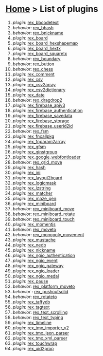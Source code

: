 # [Home](index.html) > List of plugins

1. *plugin*: [rex_bbcodetext](rex_bbcodetext.html)
2. *behavior*: [rex_bhash](rex.bhash.html)
3. *behavior*: [rex_bnickname](rex_bnickname.html)
4. *plugin*: [rex_board](rex_board.html)
5. *plugin*: [rex_board_hexshapemap](rex_board_hexshapemap.html)
6. *plugin*: [rex_board_hextx](rex_board_hextx.html)
7. *plugin*: [rex_board_squaretx](rex_board_squaretx.html)
8. *behavior*: [rex_boundary](rex_boundary.html)
9. *behavior*: [rex_button](rex_button.html)
10. *behavior*: [rex_chess](rex_chess.html)
11. *plugin*: [rex_comment](rex_comment.html)
12. *plugin*: [rex_csv](rex_csv.html)
13. *plugin*: [rex_csv2array](rex_csv2array.html)
14. *plugin*: [rex_csv2dictionary](rex_csv2dictionary.html)
15. *plugin*: [rex_date](rex_date.html)
16. *behavior*: [rex_dragdrop2](rex_dragdrop2.html)
17. *plugin*: [rex_firebase_apiv3](rex_firebase_apiv3.html)
18. *plugin*: [rex_firebase_authentication](rex_firebase_authentication.html)
19. *plugin*: [rex_firebase_savedata](rex_firebase_savedata.html)
20. *plugin*: [rex_firebase_storage](rex_firebase_storage.html)
21. *plugin*: [rex_firebase_userid2id](rex_firebase_userid2id.html)
22. *behavior*: [rex_fsm](rex_fsm.html)
23. *plugin*: [rex_fncallpkg](rex_fncallpkg.html)
24. *plugin*: [rex_fnparam2array](rex_fnparam2array.html)
25. *plugin*: [rex_gfsm](rex_gfsm.html)
26. *plugin*: [rex_ginstgroup](rex_ginstgroup.html)
27. *plugin*: [rex_google_webfontloader](rex_google_webfontloader.html)
28. *behavior*: [rex_grid_move](rex_grid_move.html)
29. *plugin*: [rex_hash](rex_hash.html)
30. *plugin*: [rex_ini](rex_ini.html)
31. *plugin*: [rex_layout2board](rex_layout2board.html)
32. *plugin*: [rex_logicmask](rex_logicmask.html)
33. *plugin*: [rex_lzstring](rex_lzstring.html)
34. *plugin*: [rex_matcher](rex_matcher.html)
35. *plugin*: [rex_maze_gen](rex_maze_gen.html)
36. *plugin*: [rex_miniboard](rex_miniboard.html)
37. *behavior*: [rex_miniboard_move](rex_miniboard_move.html)
38. *behavior*: [rex_miniboard_rotate](rex_miniboard_rotate.html)
39. *behavior*: [rex_miniboard_touch](rex_miniboard_touch.html)
40. *plugin*: [rex_momentjs](rex_momentjs.html)
41. *behavior*: [rex_moveto](rex_moveto.html)
42. *behavior*: [rex_monopoly_movement](rex_monopoly_movement.html)
43. *plugin*: [rex_mustache](rex_mustache.html)
44. *plugin*: [rex_nedb](rex_nedb.html)
45. *plugin*: [rex_nickname](rex_nickname.html)
46. *plugin*: [rex_ngio_authentication](rex_ngio_authentication.html)
47. *plugin*: [rex_ngio_event](rex_ngio_event.html)
48. *plugin*: [rex_ngio_gateway](rex_ngio_gateway.html)
49. *plugin*: [rex_ngio_loader](rex_ngio_loader.html)
50. *plugin*: [rex_ngio_medal](rex_ngio_medal.html)
51. *plugin*: [rex_pause](rex_pause.html)
52. *behavior*: [rex_platform_moveto](rex_platform_moveto.html)
53. *behavior* : [rex_pushoutsolid](rex_pushoutsolid.html)
54. *behavior*: [rex_rotateto](rex_rotateto.html)
55. *plugin*: [rex_taffydb](rex_taffydb.html)
56. *plugin*: [rex_tagtext](rex_tagtext.html)
57. *behavior*: [rex_text_scrolling](rex_text_scrolling.html)
58. *behavior*: [rex_text_typing](rex_text_typing.html)
59. *plugin*: [rex_timeline](rex_timeline.html)
60. *plugin*: [rex_tmx_importer_v2](rex_tmx_importer_v2.html)
61. *plugin*: [rex_tmx_json_parser](rex_tmx_json_parser.html)
62. *plugin*: [rex_tmx_xml_parser](rex_tmx_xml_parser.html)
63. *plugin*: [rex_touchwrap](rex_touchwrap.html)
64. *plugin*: [rex_uid2prop](rex_uid2prop.html)

